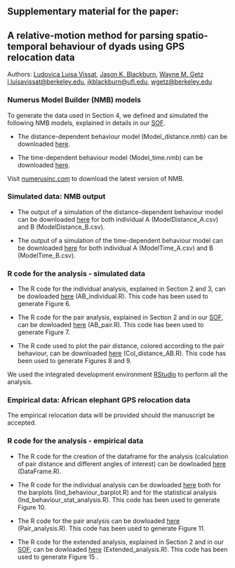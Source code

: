 ## Supplementary material for the paper: <br />
## A relative-motion method for parsing spatio-temporal behaviour of dyads using GPS relocation data <br />

Authors: [Ludovica Luisa Vissat](https://ourenvironment.berkeley.edu/people/ludovica-luisa-vissat), [Jason K. Blackburn](https://geog.ufl.edu/faculty/blackburn/), [Wayne M. Getz](https://ourenvironment.berkeley.edu/people/wayne-marcus-getz) <br />
l.luisavissat@berkeley.edu, jkblackburn@ufl.edu, wgetz@berkeley.edu

### Numerus Model Builder (NMB) models <br />

To generate the data used in Section 4, we defined and simulated the following NMB models, explained in details in our [SOF](https://ludovicalv.github.io/PDFs/Elep_paper.pdf). 

- The distance-dependent behaviour model (Model_distance.nmb) can be downloaded [here](http://doi.org/10.5281/zenodo.4676286).

- The time-dependent behaviour model (Model_time.nmb) can be downloaded [here](http://doi.org/10.5281/zenodo.4676286).

Visit [numerusinc.com](https://www.numerusinc.com/) to download the latest version of NMB.

### Simulated data: NMB output <br />

- The output of a simulation of the distance-dependent behaviour model can be downloaded [here](http://doi.org/10.5281/zenodo.4676286) for both individual A (ModelDistance_A.csv) and B (ModelDistance_B.csv).

- The output of a simulation of the time-dependent behaviour model can be downloaded [here](http://doi.org/10.5281/zenodo.4676286) for both individual A (ModelTime_A.csv) and B (ModelTime_B.csv).


### R code for the analysis - simulated data <br />

- The R code for the individual analysis, explained in Section 2 and 3, can be dowloaded [here](http://doi.org/10.5281/zenodo.4676286) (AB_individual.R). This code has been used to generate Figure 6.

- The R code for the pair analysis, explained in Section 2 and in our [SOF](https://ludovicalv.github.io/PDFs/Elep_paper.pdf), can be dowloaded [here](http://doi.org/10.5281/zenodo.4676286) (AB_pair.R). This code has been used to generate Figure 7.

- The R code used to plot the pair distance, colored according to the pair behaviour, can be downloaded [here](http://doi.org/110.5281/zenodo.4676286) (Col_distance_AB.R). This code has been used to generate Figures 8 and 9.

We used the integrated development environment [RStudio](https://rstudio.com/) to perform all the analysis.

### Empirical data: African elephant GPS relocation data <br />

The empirical relocation data will be provided should the manuscript be accepted.

### R code for the analysis - empirical data <br />

- The R code for the creation of the dataframe for the analysis (calculation of pair distance and different angles of interest) can be dowloaded [here](http://doi.org/10.5281/zenodo.4676286) (DataFrame.R). 

- The R code for the individual analysis can be dowloaded [here](http://doi.org/10.5281/zenodo.4676286) both for the barplots (Ind_behaviour_barplot.R) and for the statistical analysis (Ind_behaviour_stat_analysis.R). This code has been used to generate Figure 10.

- The R code for the pair analysis can be dowloaded [here](http://doi.org/10.5281/zenodo.4676286) (Pair_analysis.R). This code has been used to generate Figure 11. 

- The R code for the extended analysis, explained in Section 2 and in our [SOF](https://ludovicalv.github.io/PDFs/Elep_paper.pdf), can be dowloaded [here](http://doi.org/10.5281/zenodo.4676286) (Extended_analysis.R). This code has been used to generate Figure 15 .


